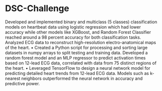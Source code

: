 # DSC-Challenge

Developed and implemented binary and multiclass (5 classes) classification models on heartbeat data using logistic regression which had lower accuracy while other models like XGBoost, and Random Forest Classifier reached around a 98 percent accuracy for both classification tasks. Analyzed ECG data to reconstruct high-resolution electro-anatomical maps of the heart.
• Created a Python script for processing and sorting large datasets in numpy arrays to split testing and training data. Developed a random forest model and an MLP regressor to predict activation times based on 12-lead ECG data, correlated with data from 75 distinct regions of the heart.
• Leveraged TensorFlow to design a neural network model for predicting detailed heart trends from 12-lead ECG data. Models such as k-nearest neighbors outperformed the neural network in accuracy and predictive power.




